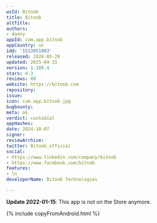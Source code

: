 ```yaml
---
wsId: Bitnob
title: Bitnob
altTitle: 
authors:
- danny
appId: com.app.bitnob
appCountry: us
idd: '1513951003'
released: 2020-05-29
updated: 2025-04-15
version: 1.189.4
stars: 4.3
reviews: 80
website: https://bitnob.com
repository: 
issue: 
icon: com.app.bitnob.jpg
bugbounty: 
meta: ok
verdict: custodial
appHashes: 
date: 2024-10-07
signer: 
reviewArchive: 
twitter: Bitnob_official
social:
- https://www.linkedin.com/company/bitnob
- https://www.facebook.com/bitnob
features:
- ln
developerName: Bitnob Technologies

---
```


**Update 2022-01-15**: This app is not on the Store anymore.

{% include copyFromAndroid.html %}

